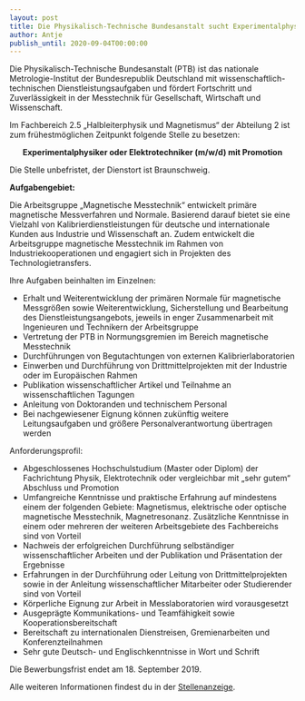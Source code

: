 ```yaml
---
layout: post
title: Die Physikalisch-Technische Bundesanstalt sucht Experimentalphysiker oder Elektrotechniker (m/w/d) mit Promotion
author: Antje
publish_until: 2020-09-04T00:00:00
---
```


Die Physikalisch-Technische Bundesanstalt (PTB) ist das nationale Metrologie-Institut der Bundesrepublik Deutschland mit wissenschaftlich-technischen Dienstleistungsaufgaben und fördert Fortschritt und Zuverlässigkeit in der Messtechnik für Gesellschaft, Wirtschaft und Wissenschaft.


Im Fachbereich 2.5 „Halbleiterphysik und Magnetismus“ der Abteilung 2 ist zum frühestmöglichen Zeitpunkt folgende Stelle zu besetzen:

**<center>Experimentalphysiker oder Elektrotechniker (m/w/d) mit Promotion</center>**


Die Stelle unbefristet, der Dienstort ist Braunschweig. 


**Aufgabengebiet:**

Die Arbeitsgruppe „Magnetische Messtechnik“ entwickelt primäre magnetische Messverfahren und Normale. Basierend darauf bietet sie eine Vielzahl von Kalibrierdienstleistungen für deutsche und internationale Kunden aus Industrie und Wissenschaft an. Zudem entwickelt die Arbeitsgruppe magnetische Messtechnik im Rahmen von Industriekooperationen und engagiert sich in Projekten des Technologietransfers.

Ihre Aufgaben beinhalten im Einzelnen:

* Erhalt und Weiterentwicklung der primären Normale für magnetische Messgrößen sowie Weiterentwicklung, Sicherstellung und Bearbeitung des Dienstleistungsangebots, jeweils in enger Zusammenarbeit mit Ingenieuren und Technikern der Arbeitsgruppe
* Vertretung der PTB in Normungsgremien im Bereich magnetische Messtechnik
* Durchführungen von Begutachtungen von externen Kalibrierlaboratorien
* Einwerben und Durchführung von Drittmittelprojekten mit der Industrie oder im Europäischen Rahmen
* Publikation wissenschaftlicher Artikel und Teilnahme an wissenschaftlichen Tagungen
* Anleitung von Doktoranden und technischem Personal
* Bei nachgewiesener Eignung können zukünftig weitere Leitungsaufgaben und größere Personalverantwortung übertragen werden

Anforderungsprofil:

* Abgeschlossenes Hochschulstudium (Master oder Diplom) der Fachrichtung Physik, Elektrotechnik oder vergleichbar mit „sehr gutem“ Abschluss und Promotion
* Umfangreiche Kenntnisse und praktische Erfahrung auf mindestens einem der folgenden Gebiete: Magnetismus, elektrische oder optische magnetische Messtechnik, Magnetresonanz. Zusätzliche Kenntnisse in einem oder mehreren der weiteren Arbeitsgebiete des Fachbereichs sind von Vorteil
* Nachweis der erfolgreichen Durchführung selbständiger wissenschaftlicher Arbeiten und der Publikation und Präsentation der Ergebnisse
* Erfahrungen in der Durchführung oder Leitung von Drittmittelprojekten sowie in der Anleitung wissenschaftlicher Mitarbeiter oder Studierender sind von Vorteil
* Körperliche Eignung zur Arbeit in Messlaboratorien wird vorausgesetzt
* Ausgeprägte Kommunikations- und Teamfähigkeit sowie Kooperationsbereitschaft
* Bereitschaft zu internationalen Dienstreisen, Gremienarbeiten und Konferenzteilnahmen
* Sehr gute Deutsch- und Englischkenntnisse in Wort und Schrift


Die Bewerbungsfrist endet am 18. September 2019. 

Alle weiteren Informationen findest du in der [Stellenanzeige](https://www.ptb.de/cms/ueber-uns-karriere/karriere/bms-stellen/bms-stelle.html?tx_jobmodul_pi1%5Bjob%5D=2957&tx_jobmodul_pi1%5BlistBackPid%5D=11489&cHash=dfc3a91cbb8d651dda1b541714c9065a).
